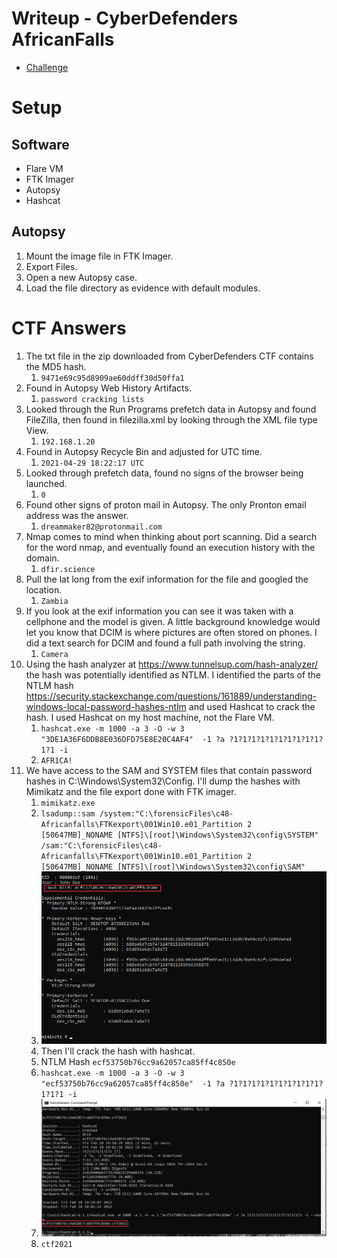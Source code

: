 # Writeup - CyberDefenders AfricanFalls

- [Challenge](https://cyberdefenders.org/blueteam-ctf-challenges/66)

# Setup 

## Software 

- Flare VM 
- FTK Imager
- Autopsy
- Hashcat 

## Autopsy

1. Mount the image file in FTK Imager. 
2. Export Files.
3. Open a new Autopsy case. 
4. Load the file directory as evidence with default modules. 

# CTF Answers 


1. The txt file in the zip downloaded from CyberDefenders CTF contains the MD5 hash. 
    1. `9471e69c95d8909ae60ddff30d50ffa1`
2. Found in Autopsy Web History Artifacts. 
    1. `password cracking lists`
3. Looked through the Run Programs prefetch data in Autopsy and found FileZilla, then found in filezilla.xml by looking through the XML file type View. 
    1. `192.168.1.20`
4. Found in Autopsy Recycle Bin and adjusted for UTC time. 
    1. `2021-04-29 18:22:17 UTC`
5. Looked through prefetch data, found no signs of the browser being launched. 
    1. `0`
6. Found other signs of proton mail in Autopsy. The only Pronton email address was the answer. 
    1. `dreammaker82@protonmail.com`
7. Nmap comes to mind when thinking about port scanning. Did a search for the word nmap, and eventually found an execution history with the domain. 
    1. `dfir.science`
8. Pull the lat long from the exif information for the file and googled the location. 
    1. `Zambia`
9. If you look at the exif information you can see it was taken with a cellphone and the model is given. A little background knowledge would let you know that DCIM is where pictures are often stored on phones. I did a text search for DCIM and found a full path involving the string. 
    1. `Camera`
10. Using the hash analyzer at <https://www.tunnelsup.com/hash-analyzer/> the hash was potentially identified as NTLM. I identified the parts of the NTLM hash <https://security.stackexchange.com/questions/161889/understanding-windows-local-password-hashes-ntlm> and used Hashcat to crack the hash. I used Hashcat on my host machine, not the Flare VM. 
    1. `hashcat.exe -m 1000 -a 3 -O -w 3 "3DE1A36F6DDB8E036DFD75E8E20C4AF4"  -1 ?a ?1?1?1?1?1?1?1?1?1?1?1?1 -i`
    2. `AFR1CA!`
11. We have access to the SAM and SYSTEM files that contain password hashes in C:\Windows\System32\Config. I'll dump the hashes with Mimikatz and the file export done with FTK imager.
    1. `mimikatz.exe`
    2. `lsadump::sam /system:"C:\forensicFiles\c48-Africanfalls\FTKexport\001Win10.e01_Partition 2 [50647MB]_NONAME [NTFS]\[root]\Windows\System32\config\SYSTEM" /sam:"C:\forensicFiles\c48-Africanfalls\FTKexport\001Win10.e01_Partition 2 [50647MB]_NONAME [NTFS]\[root]\Windows\System32\config\SAM"`
    4. ![](./.images/image-kzt6d48h.png)
    5. Then I'll crack the hash with hashcat. 
    6. NTLM Hash `ecf53750b76cc9a62057ca85ff4c850e`
    7. `hashcat.exe -m 1000 -a 3 -O -w 3 "ecf53750b76cc9a62057ca85ff4c850e"  -1 ?a ?1?1?1?1?1?1?1?1?1?1?1?1?1 -i`
    8. ![](./.images/image-kzt73vhg.png)
    9. `ctf2021`

